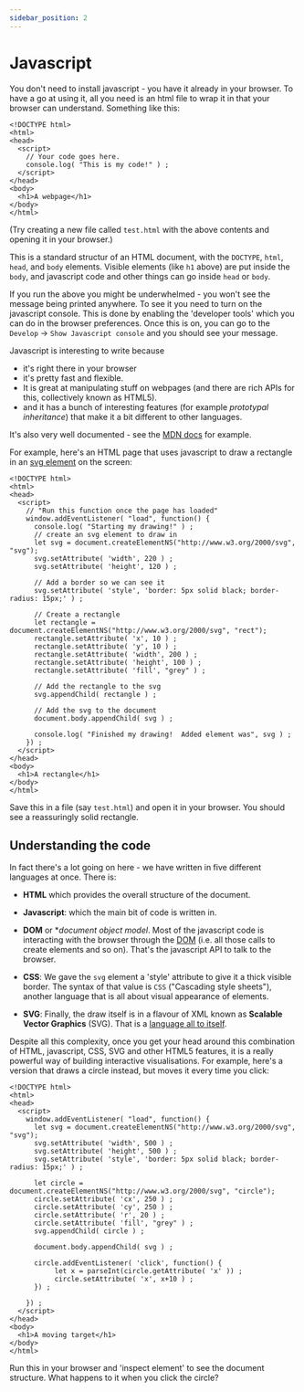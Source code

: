 ```yaml
---
sidebar_position: 2
---
```


# Javascript

You don't need to install javascript - you have it already in your browser. To have a go at using
it, all you need is an html file to wrap it in that your browser can understand. Something like
this:

```
<!DOCTYPE html>
<html>
<head>
  <script>
    // Your code goes here.
    console.log( "This is my code!" ) ;
  </script>
</head>
<body>
  <h1>A webpage</h1>
</body>
</html>
```

(Try creating a new file called `test.html` with the above contents and opening it in your browser.)

This is a standard structur of an HTML document, with the `DOCTYPE`, `html`, `head`, and `body`
elements. Visible elements (like `h1` above) are put inside the `body`, and javascript code and
other things can go inside `head` or `body`.
    
If you run the above you might be underwhelmed - you won't see the message being printed anywhere.
To see it you need to turn on the javascript console. This is done by enabling the 'developer
tools' which you can do in the browser preferences. Once this is on, you can go to the `Develop` ->
`Show Javascript console` and you should see your message.
    
Javascript is interesting to write because
    
* it's right there in your browser
* it's pretty fast and flexible.
* It is great at manipulating stuff on webpages (and there are rich APIs for this, collectively known as HTML5).
* and it has a bunch of interesting features (for example *prototypal inheritance*) that make it a bit different to other languages.

It's also very well documented - see the [MDN
docs](https://developer.mozilla.org/en-US/docs/Web/JavaScript) for example.

For example, here's an HTML page that uses javascript to draw a rectangle in an [svg
element](https://developer.mozilla.org/en-US/docs/Web/SVG) on the screen:
```
<!DOCTYPE html>
<html>
<head>
  <script>
    // "Run this function once the page has loaded"
    window.addEventListener( "load", function() {
      console.log( "Starting my drawing!" ) ;
      // create an svg element to draw in
      let svg = document.createElementNS("http://www.w3.org/2000/svg", "svg");
      svg.setAttribute( 'width', 220 ) ;
      svg.setAttribute( 'height', 120 ) ;

      // Add a border so we can see it
      svg.setAttribute( 'style', 'border: 5px solid black; border-radius: 15px;' ) ;
      
      // Create a rectangle
      let rectangle = document.createElementNS("http://www.w3.org/2000/svg", "rect");
      rectangle.setAttribute( 'x', 10 ) ;
      rectangle.setAttribute( 'y', 10 ) ;
      rectangle.setAttribute( 'width', 200 ) ;
      rectangle.setAttribute( 'height', 100 ) ;
      rectangle.setAttribute( 'fill', "grey" ) ;

      // Add the rectangle to the svg
      svg.appendChild( rectangle ) ;

      // Add the svg to the document
      document.body.appendChild( svg ) ;

      console.log( "Finished my drawing!  Added element was", svg ) ;
    }) ;
  </script>
</head>
<body>
  <h1>A rectangle</h1>
</body>
</html>
```

Save this in a file (say `test.html`) and open it in your browser. You should see a reassuringly
solid rectangle.

## Understanding the code

In fact there's a lot going on here - we have written in five different languages at once. There is:

* **HTML** which provides the overall structure of the document.
  
* **Javascript**: which the main bit of code is written in.

* **DOM** or **document object model*. Most of the javascript code is interacting with the browser
  through the [DOM](https://developer.mozilla.org/en-US/docs/Web/API/Document_Object_Model) (i.e.
  all those calls to create elements and so on).  That's the javascript API to talk to the browser.

* **CSS**: We gave the `svg` element a 'style' attribute to give it a thick visible border. The
  syntax of that value is `CSS` ("Cascading style sheets"), another language that is all about
  visual appearance of elements.
  
* **SVG**: Finally, the draw itself is in a flavour of XML known as **Scalable Vector Graphics** (SVG). That is
  a [language all to itself](https://developer.mozilla.org/en-US/docs/Web/SVG).

Despite all this complexity, once you get your head around this combination of HTML, javascript,
CSS, SVG and other HTML5 features, it is a really powerful way of building interactive visualisations.
For example, here's a version that draws a circle instead, but moves it every time you click:

```
<!DOCTYPE html>
<html>
<head>
  <script>
    window.addEventListener( "load", function() {
      let svg = document.createElementNS("http://www.w3.org/2000/svg", "svg");
      svg.setAttribute( 'width', 500 ) ;
      svg.setAttribute( 'height', 500 ) ;
      svg.setAttribute( 'style', 'border: 5px solid black; border-radius: 15px;' ) ;
      
      let circle = document.createElementNS("http://www.w3.org/2000/svg", "circle");
      circle.setAttribute( 'cx', 250 ) ;
      circle.setAttribute( 'cy', 250 ) ;
      circle.setAttribute( 'r', 20 ) ;
      circle.setAttribute( 'fill', "grey" ) ;
      svg.appendChild( circle ) ;

      document.body.appendChild( svg ) ;

      circle.addEventListener( 'click', function() {
           let x = parseInt(circle.getAttribute( 'x' )) ;
           circle.setAttribute( 'x', x+10 ) ;
      }) ;
      
    }) ;
  </script>
</head>
<body>
  <h1>A moving target</h1>
</body>
</html>
```

Run this in your browser and 'inspect element' to see the document structure. What happens to it
when you click the circle?

